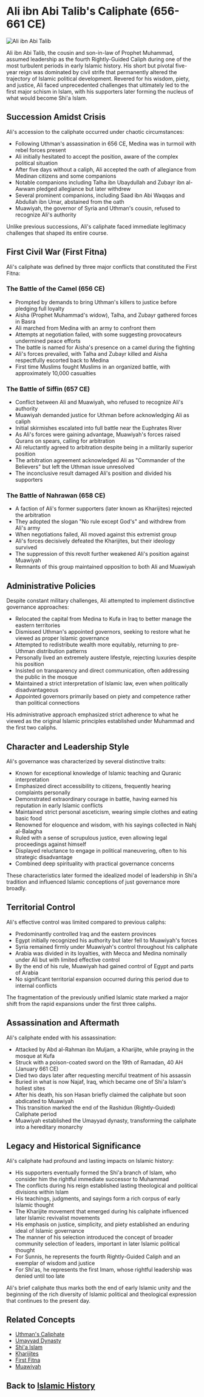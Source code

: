 # Ali ibn Abi Talib's Caliphate (656-661 CE)

![Ali ibn Abi Talib](../../images/ali.jpg)

Ali ibn Abi Talib, the cousin and son-in-law of Prophet Muhammad, assumed leadership as the fourth Rightly-Guided Caliph during one of the most turbulent periods in early Islamic history. His short but pivotal five-year reign was dominated by civil strife that permanently altered the trajectory of Islamic political development. Revered for his wisdom, piety, and justice, Ali faced unprecedented challenges that ultimately led to the first major schism in Islam, with his supporters later forming the nucleus of what would become Shi'a Islam.

## Succession Amidst Crisis

Ali's accession to the caliphate occurred under chaotic circumstances:

- Following Uthman's assassination in 656 CE, Medina was in turmoil with rebel forces present
- Ali initially hesitated to accept the position, aware of the complex political situation
- After five days without a caliph, Ali accepted the oath of allegiance from Medinan citizens and some companions
- Notable companions including Talha ibn Ubaydullah and Zubayr ibn al-Awwam pledged allegiance but later withdrew
- Several prominent companions, including Saad ibn Abi Waqqas and Abdullah ibn Umar, abstained from the oath
- Muawiyah, the governor of Syria and Uthman's cousin, refused to recognize Ali's authority

Unlike previous successions, Ali's caliphate faced immediate legitimacy challenges that shaped its entire course.

## First Civil War (First Fitna)

Ali's caliphate was defined by three major conflicts that constituted the First Fitna:

### The Battle of the Camel (656 CE)
- Prompted by demands to bring Uthman's killers to justice before pledging full loyalty
- Aisha (Prophet Muhammad's widow), Talha, and Zubayr gathered forces in Basra
- Ali marched from Medina with an army to confront them
- Attempts at negotiation failed, with some suggesting provocateurs undermined peace efforts
- The battle is named for Aisha's presence on a camel during the fighting
- Ali's forces prevailed, with Talha and Zubayr killed and Aisha respectfully escorted back to Medina
- First time Muslims fought Muslims in an organized battle, with approximately 10,000 casualties

### The Battle of Siffin (657 CE)
- Conflict between Ali and Muawiyah, who refused to recognize Ali's authority
- Muawiyah demanded justice for Uthman before acknowledging Ali as caliph
- Initial skirmishes escalated into full battle near the Euphrates River
- As Ali's forces were gaining advantage, Muawiyah's forces raised Qurans on spears, calling for arbitration
- Ali reluctantly agreed to arbitration despite being in a militarily superior position
- The arbitration agreement acknowledged Ali as "Commander of the Believers" but left the Uthman issue unresolved
- The inconclusive result damaged Ali's position and divided his supporters

### The Battle of Nahrawan (658 CE)
- A faction of Ali's former supporters (later known as Kharijites) rejected the arbitration
- They adopted the slogan "No rule except God's" and withdrew from Ali's army
- When negotiations failed, Ali moved against this extremist group
- Ali's forces decisively defeated the Kharijites, but their ideology survived
- The suppression of this revolt further weakened Ali's position against Muawiyah
- Remnants of this group maintained opposition to both Ali and Muawiyah

## Administrative Policies

Despite constant military challenges, Ali attempted to implement distinctive governance approaches:

- Relocated the capital from Medina to Kufa in Iraq to better manage the eastern territories
- Dismissed Uthman's appointed governors, seeking to restore what he viewed as proper Islamic governance
- Attempted to redistribute wealth more equitably, returning to pre-Uthman distribution patterns
- Personally lived an extremely austere lifestyle, rejecting luxuries despite his position
- Insisted on transparency and direct communication, often addressing the public in the mosque
- Maintained a strict interpretation of Islamic law, even when politically disadvantageous
- Appointed governors primarily based on piety and competence rather than political connections

His administrative approach emphasized strict adherence to what he viewed as the original Islamic principles established under Muhammad and the first two caliphs.

## Character and Leadership Style

Ali's governance was characterized by several distinctive traits:

- Known for exceptional knowledge of Islamic teaching and Quranic interpretation
- Emphasized direct accessibility to citizens, frequently hearing complaints personally
- Demonstrated extraordinary courage in battle, having earned his reputation in early Islamic conflicts
- Maintained strict personal asceticism, wearing simple clothes and eating basic food
- Renowned for eloquence and wisdom, with his sayings collected in Nahj al-Balagha
- Ruled with a sense of scrupulous justice, even allowing legal proceedings against himself
- Displayed reluctance to engage in political maneuvering, often to his strategic disadvantage
- Combined deep spirituality with practical governance concerns

These characteristics later formed the idealized model of leadership in Shi'a tradition and influenced Islamic conceptions of just governance more broadly.

## Territorial Control

Ali's effective control was limited compared to previous caliphs:

- Predominantly controlled Iraq and the eastern provinces
- Egypt initially recognized his authority but later fell to Muawiyah's forces
- Syria remained firmly under Muawiyah's control throughout his caliphate
- Arabia was divided in its loyalties, with Mecca and Medina nominally under Ali but with limited effective control
- By the end of his rule, Muawiyah had gained control of Egypt and parts of Arabia
- No significant territorial expansion occurred during this period due to internal conflicts

The fragmentation of the previously unified Islamic state marked a major shift from the rapid expansions under the first three caliphs.

## Assassination and Aftermath

Ali's caliphate ended with his assassination:

- Attacked by Abd al-Rahman ibn Muljam, a Kharijite, while praying in the mosque at Kufa
- Struck with a poison-coated sword on the 19th of Ramadan, 40 AH (January 661 CE)
- Died two days later after requesting merciful treatment of his assassin
- Buried in what is now Najaf, Iraq, which became one of Shi'a Islam's holiest sites
- After his death, his son Hasan briefly claimed the caliphate but soon abdicated to Muawiyah
- This transition marked the end of the Rashidun (Rightly-Guided) Caliphate period
- Muawiyah established the Umayyad dynasty, transforming the caliphate into a hereditary monarchy

## Legacy and Historical Significance

Ali's caliphate had profound and lasting impacts on Islamic history:

- His supporters eventually formed the Shi'a branch of Islam, who consider him the rightful immediate successor to Muhammad
- The conflicts during his reign established lasting theological and political divisions within Islam
- His teachings, judgments, and sayings form a rich corpus of early Islamic thought
- The Kharijite movement that emerged during his caliphate influenced later Islamic revivalist movements
- His emphasis on justice, simplicity, and piety established an enduring ideal of Islamic governance
- The manner of his selection introduced the concept of broader community selection of leaders, important in later Islamic political thought
- For Sunnis, he represents the fourth Rightly-Guided Caliph and an exemplar of wisdom and justice
- For Shi'as, he represents the first Imam, whose rightful leadership was denied until too late

Ali's brief caliphate thus marks both the end of early Islamic unity and the beginning of the rich diversity of Islamic political and theological expression that continues to the present day.

## Related Concepts
- [Uthman's Caliphate](./uthman_caliphate.md)
- [Umayyad Dynasty](./umayyad_dynasty.md)
- [Shi'a Islam](../denominations/shia_islam.md)
- [Kharijites](../denominations/kharijites.md)
- [First Fitna](./ali_caliphate.md)
- [Muawiyah](./muawiyah.md)

## Back to [Islamic History](./README.md)
